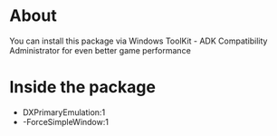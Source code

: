 # About
You can install this package via Windows ToolKit - ADK Compatibility Administrator for even better game performance
# Inside the package
* DXPrimaryEmulation:1
* -ForceSimpleWindow:1
